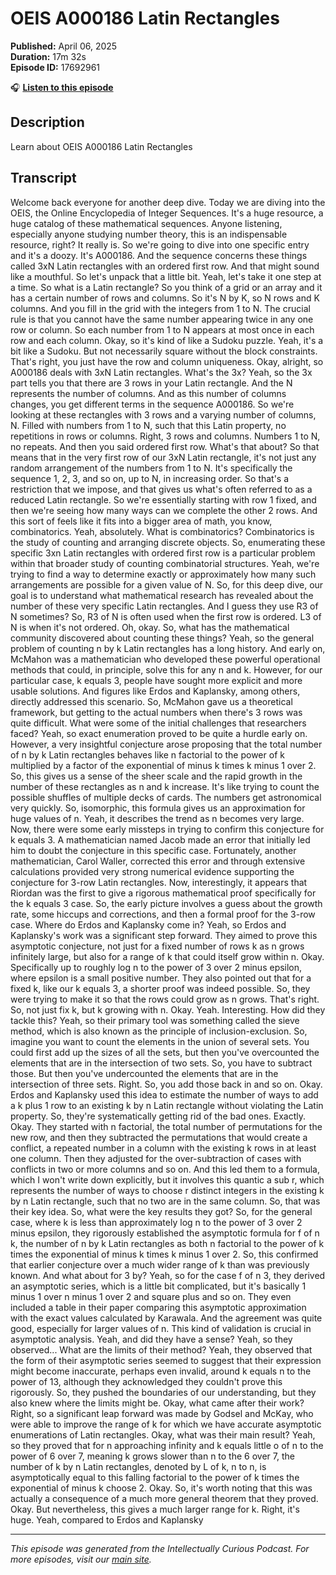 # OEIS A000186 Latin Rectangles

**Published:** April 06, 2025  
**Duration:** 17m 32s  
**Episode ID:** 17692961

🎧 **[Listen to this episode](https://intellectuallycurious.buzzsprout.com/2529712/episodes/17692961-oeis-a000186-latin-rectangles)**

## Description

Learn about OEIS A000186 Latin Rectangles

## Transcript

Welcome back everyone for another deep dive. Today we are diving into the OEIS, the Online Encyclopedia of Integer Sequences. It's a huge resource, a huge catalog of these mathematical sequences. Anyone listening, especially anyone studying number theory, this is an indispensable resource, right? It really is. So we're going to dive into one specific entry and it's a doozy. It's A000186. And the sequence concerns these things called 3xN Latin rectangles with an ordered first row. And that might sound like a mouthful. So let's unpack that a little bit. Yeah, let's take it one step at a time. So what is a Latin rectangle? So you think of a grid or an array and it has a certain number of rows and columns. So it's N by K, so N rows and K columns. And you fill in the grid with the integers from 1 to N. The crucial rule is that you cannot have the same number appearing twice in any one row or column. So each number from 1 to N appears at most once in each row and each column. Okay, so it's kind of like a Sudoku puzzle. Yeah, it's a bit like a Sudoku. But not necessarily square without the block constraints. That's right, you just have the row and column uniqueness. Okay, alright, so A000186 deals with 3xN Latin rectangles. What's the 3x? Yeah, so the 3x part tells you that there are 3 rows in your Latin rectangle. And the N represents the number of columns. And as this number of columns changes, you get different terms in the sequence A000186. So we're looking at these rectangles with 3 rows and a varying number of columns, N. Filled with numbers from 1 to N, such that this Latin property, no repetitions in rows or columns. Right, 3 rows and columns. Numbers 1 to N, no repeats. And then you said ordered first row. What's that about? So that means that in the very first row of our 3xN Latin rectangle, it's not just any random arrangement of the numbers from 1 to N. It's specifically the sequence 1, 2, 3, and so on, up to N, in increasing order. So that's a restriction that we impose, and that gives us what's often referred to as a reduced Latin rectangle. So we're essentially starting with row 1 fixed, and then we're seeing how many ways can we complete the other 2 rows. And this sort of feels like it fits into a bigger area of math, you know, combinatorics. Yeah, absolutely. What is combinatorics? Combinatorics is the study of counting and arranging discrete objects. So, enumerating these specific 3xn Latin rectangles with ordered first row is a particular problem within that broader study of counting combinatorial structures. Yeah, we're trying to find a way to determine exactly or approximately how many such arrangements are possible for a given value of N. So, for this deep dive, our goal is to understand what mathematical research has revealed about the number of these very specific Latin rectangles. And I guess they use R3 of N sometimes? So, R3 of N is often used when the first row is ordered. L3 of N is when it's not ordered. Oh, okay. So, what has the mathematical community discovered about counting these things? Yeah, so the general problem of counting n by k Latin rectangles has a long history. And early on, McMahon was a mathematician who developed these powerful operational methods that could, in principle, solve this for any n and k. However, for our particular case, k equals 3, people have sought more explicit and more usable solutions. And figures like Erdos and Kaplansky, among others, directly addressed this scenario. So, McMahon gave us a theoretical framework, but getting to the actual numbers when there's 3 rows was quite difficult. What were some of the initial challenges that researchers faced? Yeah, so exact enumeration proved to be quite a hurdle early on. However, a very insightful conjecture arose proposing that the total number of n by k Latin rectangles behaves like n factorial to the power of k multiplied by a factor of the exponential of minus k times k minus 1 over 2. So, this gives us a sense of the sheer scale and the rapid growth in the number of these rectangles as n and k increase. It's like trying to count the possible shuffles of multiple decks of cards. The numbers get astronomical very quickly. So, isomorphic, this formula gives us an approximation for huge values of n. Yeah, it describes the trend as n becomes very large. Now, there were some early missteps in trying to confirm this conjecture for k equals 3. A mathematician named Jacob made an error that initially led him to doubt the conjecture in this specific case. Fortunately, another mathematician, Carol Waller, corrected this error and through extensive calculations provided very strong numerical evidence supporting the conjecture for 3-row Latin rectangles. Now, interestingly, it appears that Riordan was the first to give a rigorous mathematical proof specifically for the k equals 3 case. So, the early picture involves a guess about the growth rate, some hiccups and corrections, and then a formal proof for the 3-row case. Where do Erdos and Kaplansky come in? Yeah, so Erdos and Kaplansky's work was a significant step forward. They aimed to prove this asymptotic conjecture, not just for a fixed number of rows k as n grows infinitely large, but also for a range of k that could itself grow within n. Okay. Specifically up to roughly log n to the power of 3 over 2 minus epsilon, where epsilon is a small positive number. They also pointed out that for a fixed k, like our k equals 3, a shorter proof was indeed possible. So, they were trying to make it so that the rows could grow as n grows. That's right. So, not just fix k, but k growing with n. Okay. Yeah. Interesting. How did they tackle this? Yeah, so their primary tool was something called the sieve method, which is also known as the principle of inclusion-exclusion. So, imagine you want to count the elements in the union of several sets. You could first add up the sizes of all the sets, but then you've overcounted the elements that are in the intersection of two sets. So, you have to subtract those. But then you've undercounted the elements that are in the intersection of three sets. Right. So, you add those back in and so on. Okay. Erdos and Kaplansky used this idea to estimate the number of ways to add a k plus 1 row to an existing k by n Latin rectangle without violating the Latin property. So, they're systematically getting rid of the bad ones. Exactly. Okay. They started with n factorial, the total number of permutations for the new row, and then they subtracted the permutations that would create a conflict, a repeated number in a column with the existing k rows in at least one column. Then they adjusted for the over-subtraction of cases with conflicts in two or more columns and so on. And this led them to a formula, which I won't write down explicitly, but it involves this quantic a sub r, which represents the number of ways to choose r distinct integers in the existing k by n Latin rectangle, such that no two are in the same column. So, that was their key idea. So, what were the key results they got? So, for the general case, where k is less than approximately log n to the power of 3 over 2 minus epsilon, they rigorously established the asymptotic formula for f of n k, the number of n by k Latin rectangles as both n factorial to the power of k times the exponential of minus k times k minus 1 over 2. So, this confirmed that earlier conjecture over a much wider range of k than was previously known. And what about for 3 by? Yeah, so for the case f of n 3, they derived an asymptotic series, which is a little bit complicated, but it's basically 1 minus 1 over n minus 1 over 2 and square plus and so on. They even included a table in their paper comparing this asymptotic approximation with the exact values calculated by Karawala. And the agreement was quite good, especially for larger values of n. This kind of validation is crucial in asymptotic analysis. Yeah, and did they have a sense? Yeah, so they observed... What are the limits of their method? Yeah, they observed that the form of their asymptotic series seemed to suggest that their expression might become inaccurate, perhaps even invalid, around k equals n to the power of 13, although they acknowledged they couldn't prove this rigorously. So, they pushed the boundaries of our understanding, but they also knew where the limits might be. Okay, what came after their work? Right, so a significant leap forward was made by Godsel and McKay, who were able to improve the range of k for which we have accurate asymptotic enumerations of Latin rectangles. Okay, what was their main result? Yeah, so they proved that for n approaching infinity and k equals little o of n to the power of 6 over 7, meaning k grows slower than n to the 6 over 7, the number of k by n Latin rectangles, denoted by L of k, n to n, is asymptotically equal to this falling factorial to the power of k times the exponential of minus k choose 2. Okay. So, it's worth noting that this was actually a consequence of a much more general theorem that they proved. Okay. But nevertheless, this gives a much larger range for k. Right, it's huge. Yeah, compared to Erdos and Kaplansky

---
*This episode was generated from the Intellectually Curious Podcast. For more episodes, visit our [main site](https://intellectuallycurious.buzzsprout.com).*
